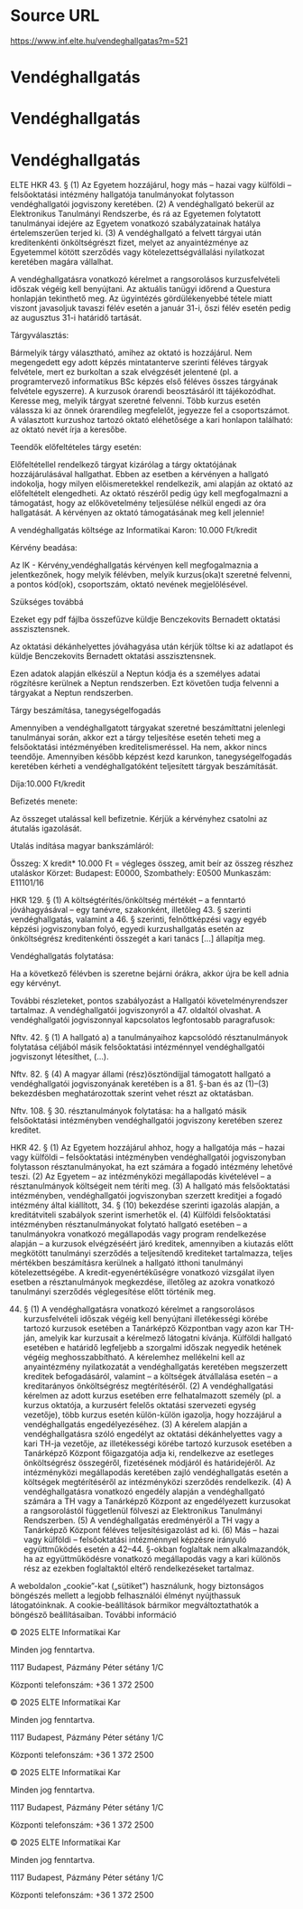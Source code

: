 # Source URL
https://www.inf.elte.hu/vendeghallgatas?m=521

# Vendéghallgatás
# Vendéghallgatás
# Vendéghallgatás
ELTE HKR 43. §
(1) Az Egyetem hozzájárul, hogy más – hazai vagy külföldi – felsőoktatási intézmény hallgatója tanulmányokat folytasson vendéghallgatói jogviszony keretében.
(2) A vendéghallgató bekerül az Elektronikus Tanulmányi Rendszerbe, és rá az Egyetemen folytatott tanulmányai idejére az Egyetem vonatkozó szabályzatainak hatálya értelemszerűen terjed ki.
(3) A vendéghallgató a felvett tárgyai után kreditenkénti önköltségrészt fizet, melyet az anyaintézménye az Egyetemmel kötött szerződés vagy kötelezettségvállalási nyilatkozat keretében magára vállalhat.

A vendéghallgatásra vonatkozó kérelmet a rangsorolásos kurzusfelvételi időszak végéig kell benyújtani. Az aktuális tanügyi időrend a Questura honlapján tekinthető meg. Az ügyintézés gördülékenyebbé tétele miatt viszont javasoljuk tavaszi félév esetén a január 31-i, őszi félév esetén pedig az augusztus 31-i határidő tartását.

Tárgyválasztás:

Bármelyik tárgy választható, amihez az oktató is hozzájárul. Nem megengedett egy adott képzés mintatanterve szerinti féléves tárgyak felvétele, mert ez burkoltan a szak elvégzését jelentené (pl. a programtervező informatikus BSc képzés első féléves összes tárgyának felvétele egyszerre).
A kurzusok órarendi beosztásáról itt tájékozódhat. Keresse meg, melyik tárgyat szeretné felvenni. Több kurzus esetén válassza ki az önnek órarendileg megfelelőt, jegyezze fel a csoportszámot. A választott kurzushoz tartozó oktató eléhetősége a kari honlapon található: az oktató nevét írja a keresőbe.

Teendők előfeltételes tárgy esetén:

Előfeltétellel rendelkező tárgyat kizárólag a tárgy oktatójának hozzájárulásával hallgathat. Ebben az esetben a kérvényen a hallgató indokolja, hogy milyen előismeretekkel rendelkezik, ami alapján az oktató az előfeltételt elengedheti. Az oktató részéről pedig úgy kell megfogalmazni a támogatást, hogy az előkövetelmény teljesülése nélkül engedi az óra hallgatását. A kérvényen az oktató támogatásának meg kell jelennie!

A vendéghallgatás költsége az Informatikai Karon: 10.000 Ft/kredit

Kérvény beadása:

Az IK - Kérvény_vendéghallgatás kérvényen kell megfogalmaznia a jelentkezőnek, hogy melyik félévben, melyik kurzus(oka)t szeretné felvenni, a pontos kód(ok), csoportszám, oktató nevének megjelölésével.

Szükséges továbbá

Ezeket egy pdf fájlba összefűzve küldje Benczekovits Bernadett oktatási asszisztensnek.

Az oktatási dékánhelyettes jóváhagyása után kérjük töltse ki az adatlapot és küldje Benczekovits Bernadett oktatási asszisztensnek.

Ezen adatok alapján elkészül a Neptun kódja és a személyes adatai rögzítésre kerülnek a Neptun rendszerben. Ezt követően tudja felvenni a tárgyakat a Neptun rendszerben.

Tárgy beszámítása, tanegységelfogadás

Amennyiben a vendéghallgatott tárgyakat szeretné beszámíttatni jelenlegi tanulmányai során, akkor ezt a tárgy teljesítése esetén teheti meg a felsőoktatási intézményében kreditelismeréssel. Ha nem, akkor nincs teendője. Amennyiben később képzést kezd karunkon, tanegységelfogadás keretében kérheti a vendéghallgatóként teljesített tárgyak beszámítását.

Díja:10.000 Ft/kredit

Befizetés menete:

Az összeget utalással kell befizetnie. Kérjük a kérvényhez csatolni az átutalás igazolását.

Utalás indítása magyar bankszámláról:

Összeg: X kredit* 10.000 Ft = végleges összeg, amit beír az összeg részhez utaláskor
Körzet: Budapest: E0000, Szombathely: E0500
Munkaszám: E11101/16

HKR 129. § (1) A költségtérítés/önköltség mértékét – a fenntartó jóváhagyásával – egy tanévre, szakonként, illetőleg 43. § szerinti vendéghallgatás, valamint a 46. § szerinti, felnőttképzési vagy egyéb képzési jogviszonyban folyó, egyedi kurzushallgatás esetén az önköltségrész kreditenkénti összegét a kari tanács [...] állapítja meg.

Vendéghallgatás folytatása:

Ha a következő félévben is szeretne bejárni órákra, akkor újra be kell adnia egy kérvényt.

További részleteket, pontos szabályozást a Hallgatói követelményrendszer tartalmaz. A vendéghallgatói jogviszonyról a 47. oldaltól olvashat.
A vendéghallgatói jogviszonnyal kapcsolatos legfontosabb paragrafusok:

Nftv. 42. §
(1) A hallgató
a) a tanulmányaihoz kapcsolódó résztanulmányok folytatása céljából másik felsőoktatási intézménnyel vendéghallgatói jogviszonyt létesíthet, (…).

Nftv. 82. §
(4) A magyar állami (rész)ösztöndíjjal támogatott hallgató a vendéghallgatói jogviszonyának keretében is a 81. §-ban és az (1)–(3) bekezdésben meghatározottak szerint vehet részt az oktatásban.

Nftv. 108. § 30. résztanulmányok folytatása:
ha a hallgató másik felsőoktatási intézményben vendéghallgatói jogviszony keretében szerez kreditet.

HKR 42. §
(1) Az Egyetem hozzájárul ahhoz, hogy a hallgatója más – hazai vagy külföldi – felsőoktatási intézményben vendéghallgatói jogviszonyban folytasson résztanulmányokat, ha ezt számára a fogadó intézmény lehetővé teszi.
(2) Az Egyetem – az intézményközi megállapodás kivételével – a résztanulmányok költségeit nem téríti meg.
(3) A hallgató más felsőoktatási intézményben, vendéghallgatói jogviszonyban szerzett kreditjei a fogadó intézmény által kiállított, 34. § (10) bekezdése szerinti igazolás alapján, a kreditátviteli szabályok szerint ismerhetők el.
(4) Külföldi felsőoktatási intézményben résztanulmányokat folytató hallgató esetében – a tanulmányokra vonatkozó megállapodás vagy program rendelkezése alapján – a kurzusok elvégzéséért járó kreditek, amennyiben a kiutazás előtt megkötött tanulmányi szerződés a teljesítendő krediteket tartalmazza, teljes mértékben beszámításra kerülnek a hallgató itthoni tanulmányi kötelezettségébe. A kredit-egyenértékűségre vonatkozó vizsgálat ilyen esetben a résztanulmányok megkezdése, illetőleg az azokra vonatkozó tanulmányi szerződés véglegesítése előtt történik meg.

44. §
(1) A vendéghallgatásra vonatkozó kérelmet a rangsorolásos kurzusfelvételi időszak végéig kell benyújtani illetékességi körébe tartozó kurzusok esetében a Tanárképző Központban vagy azon kar TH-ján, amelyik kar kurzusait a kérelmező látogatni kívánja. Külföldi hallgató esetében e határidő legfeljebb a szorgalmi időszak negyedik hetének végéig meghosszabbítható. A kérelemhez mellékelni kell az anyaintézmény nyilatkozatát a vendéghallgatás keretében megszerzett kreditek befogadásáról, valamint – a költségek átvállalása esetén – a kreditarányos önköltségrész megtérítéséről.
(2) A vendéghallgatási kérelmen az adott kurzus esetében erre felhatalmazott személy (pl. a kurzus oktatója, a kurzusért felelős oktatási szervezeti egység vezetője), több kurzus esetén külön-külön igazolja, hogy hozzájárul a vendéghallgatás engedélyezéséhez.
(3) A kérelem alapján a vendéghallgatásra szóló engedélyt az oktatási dékánhelyettes vagy a kari TH-ja vezetője, az illetékességi körébe tartozó kurzusok esetében a Tanárképző Központ főigazgatója adja ki, rendelkezve az esetleges önköltségrész összegéről, fizetésének módjáról és határidejéről. Az intézményközi megállapodás keretében zajló vendéghallgatás esetén a költségek megtérítéséről az intézményközi szerződés rendelkezik.
(4) A vendéghallgatásra vonatkozó engedély alapján a vendéghallgató számára a TH vagy a Tanárképző Központ az engedélyezett kurzusokat a rangsorolástól függetlenül fölveszi az Elektronikus Tanulmányi Rendszerben.
(5) A vendéghallgatás eredményéről a TH vagy a Tanárképző Központ féléves teljesítésigazolást ad ki.
(6) Más – hazai vagy külföldi – felsőoktatási intézménnyel képzésre irányuló együttműködés esetén a 42–44. §-okban foglaltak nem alkalmazandók, ha az együttműködésre vonatkozó megállapodás vagy a kari különös rész az ezekben foglaltaktól eltérő rendelkezéseket tartalmaz.

A weboldalon „cookie”-kat („sütiket”) használunk, hogy biztonságos böngészés mellett a legjobb felhasználói élményt nyújthassuk látogatóinknak. A cookie-beállítások bármikor megváltoztathatók a böngésző beállításaiban. További információ

© 2025 ELTE Informatikai Kar

Minden jog fenntartva.

1117 Budapest, Pázmány Péter sétány 1/C

Központi telefonszám: +36 1 372 2500

© 2025 ELTE Informatikai Kar

Minden jog fenntartva.

1117 Budapest, Pázmány Péter sétány 1/C

Központi telefonszám: +36 1 372 2500

© 2025 ELTE Informatikai Kar

Minden jog fenntartva.

1117 Budapest, Pázmány Péter sétány 1/C

Központi telefonszám: +36 1 372 2500

© 2025 ELTE Informatikai Kar

Minden jog fenntartva.

1117 Budapest, Pázmány Péter sétány 1/C

Központi telefonszám: +36 1 372 2500